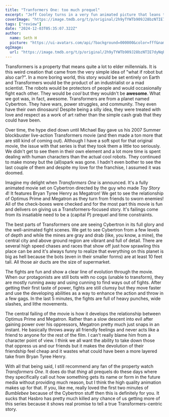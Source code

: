 ```yaml
---
title: "Tranformers One: too much prequel"
excerpt: "Jeff Cooley turns in a very fun animated picture that leans too much on setup."
coverImage: "https://image.tmdb.org/t/p/original/2h9yTYWTb909J28bzNTIE7dyNqP.jpg"
tags: ["review"]
date: "2024-12-03T05:35:07.322Z"
author:
  name: Seth H
  picture: "https://ui-avatars.com/api/?background=000000&color=fff&name=seth+h"
ogImage:
  url: "https://image.tmdb.org/t/p/original/2h9yTYWTb909J28bzNTIE7dyNqP.jpg"
---
```


Transformers is a property that means quite a lot to elder millennials. It is this weird creation that came from the very simple idea of "what if robot but also car?". In a more boring world, this story would be set entirely on Earth and Transformers would be the product of an industrialist or a mad scientist. The robots would be protectors of people and would occasionally fight each other. They would be _cool_ but they wouldn't be **awesome**. What we got was, in fact, awesome. Transformers are from a planet named Cybertron. They have wars, power struggles, and community. They even have their own dinosaurs! Despite being a silly idea, they were treated with love and respect as a work of art rather than the simple cash grab that they could have been.

Over time, the hype died down until Michael Bay gave us his 2007 Summer blockbuster live-action Transformers movie (and then made a ton more that are still kind of coming out). Although I have a soft spot for that original movie, the issue with that series is that they took them a little too seriously. We didn't get to see them in their own element and a lot more time is spent dealing with human characters than the actual cool robots. They continued to make money but the (all)spark was gone. I hadn't even bother to see the last couple of them and despite my love for the franchise, I assumed it was doomed.

Imagine my delight when _Transformers One_ is announced. It's a fully animated movie set on Cybertron directed by the guy who made _Toy Story 4_! It features Bryan Tyree Henry as Megatron! We get to see the relationship of Optimus Prime and Megatron as they turn from friends to sworn enemies! All of the check-boxes were checked and for the most part this movie is fun and delivers on giving us a Transformers-focused story. It's failings come from its insatiable need to be a (capital P) prequel and time constraints.

The best parts of Transformers one are seeing Cybertron in its full glory and the well-animated fight scenes. We get to see Cybertron from a few levels of depth and while the mines are gray and drab (like, you know, a mine), the central city and above ground region are vibrant and full of detail. There are several high speed chases and races that show off just how sprawling this place can be and it's always funny to realize that everything on this planet is big as hell because the bots (even in their smaller forms) are at least 10 feet tall. All those air ducts are the size of supermarket.

The fights are fun and show a clear line of evolution through the movie. When our protagonists are still bots with no cogs (unable to transform), they are mostly running away and using cunning to find ways out of fights. After getting their first taste of power, fights are still clumsy but they move faster and use the developing abilities as a way to enhance the action and throw in a few gags. In the last 5 minutes, the fights are full of heavy punches, wide slashes, and lithe movements.

The central failing of the movie is how it develops the relationship between Optimus Prime and Megatron. Rather than a slow descent into evil after gaining power over his oppressors, Megatron pretty much just snaps in an instant. He basically throws away all friendly feelings and never acts like a friend to anyone for the rest of the film. I can't really blame him from a character point of view. I think we all want the ability to take down those that oppress us and our friends but it makes the devolution of their friendship feel cheap and it wastes what could have been a more layered take from Bryan Tyree Henry.

With all that being said, I still recommend any fan of the property watch _Transformers One_. It does do that _thing_ all prequels do these days where they specifically call out how something gets its name or form in the future media without providing much reason, but I think the high quality animation makes up for that. If you, like me, really loved the first two minutes of _Bumblebee_ because of the Cybertron stuff then this is definitely for you. It sucks that Hasbro has pretty much killed any chance of us getting more of this series because it shows real promise to tell a true Transformers-centric story.
